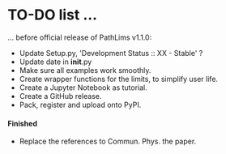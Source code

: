 # TO-DO list ...

... before official release of PathLims v1.1.0:

- Update Setup.py, 'Development Status :: XX - Stable' ?
- Update date in ____init____.py
- Make sure all examples work smoothly.
- Create wrapper functions for the limits, to simplify user life.
- Create a Jupyter Notebook as tutorial.
- Create a GitHub release.
- Pack, register and upload onto PyPI.


#### Finished

- Replace the references to Commun. Phys. the paper.






